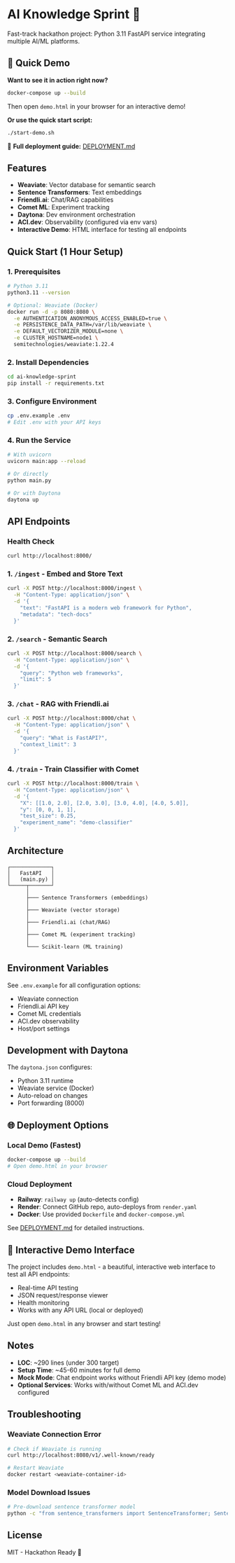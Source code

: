 # AI Knowledge Sprint 🚀

Fast-track hackathon project: Python 3.11 FastAPI service integrating multiple AI/ML platforms.

## 🎯 Quick Demo

**Want to see it in action right now?**

```bash
docker-compose up --build
```

Then open `demo.html` in your browser for an interactive demo!

**Or use the quick start script:**
```bash
./start-demo.sh
```

📖 **Full deployment guide:** [DEPLOYMENT.md](DEPLOYMENT.md)

## Features
- **Weaviate**: Vector database for semantic search
- **Sentence Transformers**: Text embeddings
- **Friendli.ai**: Chat/RAG capabilities
- **Comet ML**: Experiment tracking
- **Daytona**: Dev environment orchestration
- **ACI.dev**: Observability (configured via env vars)
- **Interactive Demo**: HTML interface for testing all endpoints

## Quick Start (1 Hour Setup)

### 1. Prerequisites
```bash
# Python 3.11
python3.11 --version

# Optional: Weaviate (Docker)
docker run -d -p 8080:8080 \
  -e AUTHENTICATION_ANONYMOUS_ACCESS_ENABLED=true \
  -e PERSISTENCE_DATA_PATH=/var/lib/weaviate \
  -e DEFAULT_VECTORIZER_MODULE=none \
  -e CLUSTER_HOSTNAME=node1 \
  semitechnologies/weaviate:1.22.4
```

### 2. Install Dependencies
```bash
cd ai-knowledge-sprint
pip install -r requirements.txt
```

### 3. Configure Environment
```bash
cp .env.example .env
# Edit .env with your API keys
```

### 4. Run the Service
```bash
# With uvicorn
uvicorn main:app --reload

# Or directly
python main.py

# Or with Daytona
daytona up
```

## API Endpoints

### Health Check
```bash
curl http://localhost:8000/
```

### 1. `/ingest` - Embed and Store Text
```bash
curl -X POST http://localhost:8000/ingest \
  -H "Content-Type: application/json" \
  -d '{
    "text": "FastAPI is a modern web framework for Python",
    "metadata": "tech-docs"
  }'
```

### 2. `/search` - Semantic Search
```bash
curl -X POST http://localhost:8000/search \
  -H "Content-Type: application/json" \
  -d '{
    "query": "Python web frameworks",
    "limit": 5
  }'
```

### 3. `/chat` - RAG with Friendli.ai
```bash
curl -X POST http://localhost:8000/chat \
  -H "Content-Type: application/json" \
  -d '{
    "query": "What is FastAPI?",
    "context_limit": 3
  }'
```

### 4. `/train` - Train Classifier with Comet
```bash
curl -X POST http://localhost:8000/train \
  -H "Content-Type: application/json" \
  -d '{
    "X": [[1.0, 2.0], [2.0, 3.0], [3.0, 4.0], [4.0, 5.0]],
    "y": [0, 0, 1, 1],
    "test_size": 0.25,
    "experiment_name": "demo-classifier"
  }'
```

## Architecture

```
┌─────────────┐
│   FastAPI   │
│   (main.py) │
└─────┬───────┘
      │
      ├─── Sentence Transformers (embeddings)
      │
      ├─── Weaviate (vector storage)
      │
      ├─── Friendli.ai (chat/RAG)
      │
      ├─── Comet ML (experiment tracking)
      │
      └─── Scikit-learn (ML training)
```

## Environment Variables

See `.env.example` for all configuration options:
- Weaviate connection
- Friendli.ai API key
- Comet ML credentials
- ACI.dev observability
- Host/port settings

## Development with Daytona

The `daytona.json` configures:
- Python 3.11 runtime
- Weaviate service (Docker)
- Auto-reload on changes
- Port forwarding (8000)

## 🌐 Deployment Options

### Local Demo (Fastest)
```bash
docker-compose up --build
# Open demo.html in your browser
```

### Cloud Deployment
- **Railway**: `railway up` (auto-detects config)
- **Render**: Connect GitHub repo, auto-deploys from `render.yaml`
- **Docker**: Use provided `Dockerfile` and `docker-compose.yml`

See [DEPLOYMENT.md](DEPLOYMENT.md) for detailed instructions.

## 🎨 Interactive Demo Interface

The project includes `demo.html` - a beautiful, interactive web interface to test all API endpoints:
- Real-time API testing
- JSON request/response viewer
- Health monitoring
- Works with any API URL (local or deployed)

Just open `demo.html` in any browser and start testing!

## Notes

- **LOC**: ~290 lines (under 300 target)
- **Setup Time**: ~45-60 minutes for full demo
- **Mock Mode**: Chat endpoint works without Friendli API key (demo mode)
- **Optional Services**: Works with/without Comet ML and ACI.dev configured

## Troubleshooting

### Weaviate Connection Error
```bash
# Check if Weaviate is running
curl http://localhost:8080/v1/.well-known/ready

# Restart Weaviate
docker restart <weaviate-container-id>
```

### Model Download Issues
```bash
# Pre-download sentence transformer model
python -c "from sentence_transformers import SentenceTransformer; SentenceTransformer('all-MiniLM-L6-v2')"
```

## License

MIT - Hackathon Ready 🎯
